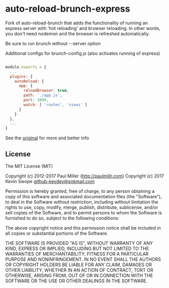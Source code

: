 # auto-reload-brunch-express

Fork of auto-reload-brunch that adds the functionality of running an express
server with 'hot reloading' and browser reloading.  In other words, you don't
need nodemon and the browser is refreshed automatically.

Be sure to run brunch without --server option

Additional configs for brunch-config.js (also activates running of express)
``` js

module.exports = {
  ...
  plugins: {
    autoReload: {
      app: {
        reloadBrowser: true,
        path: './app.js',
        port: 3000,
        watch: [ 'routes', 'views' ]
      }
    }
  },
  ...
}


```

See the [original](https://github.com/brunch/auto-reload-brunch) for more and better info

## License

The MIT License (MIT)

Copyright (c) 2012-2017 Paul Miller (http://paulmillr.com)
Copyright (c) 2017 Kevin Swope <github-kevdev@snkmail.com>

Permission is hereby granted, free of charge, to any person obtaining a copy
of this software and associated documentation files (the "Software"), to deal
in the Software without restriction, including without limitation the rights
to use, copy, modify, merge, publish, distribute, sublicense, and/or sell
copies of the Software, and to permit persons to whom the Software is
furnished to do so, subject to the following conditions:

The above copyright notice and this permission notice shall be included in
all copies or substantial portions of the Software.

THE SOFTWARE IS PROVIDED "AS IS", WITHOUT WARRANTY OF ANY KIND, EXPRESS OR
IMPLIED, INCLUDING BUT NOT LIMITED TO THE WARRANTIES OF MERCHANTABILITY,
FITNESS FOR A PARTICULAR PURPOSE AND NONINFRINGEMENT. IN NO EVENT SHALL THE
AUTHORS OR COPYRIGHT HOLDERS BE LIABLE FOR ANY CLAIM, DAMAGES OR OTHER
LIABILITY, WHETHER IN AN ACTION OF CONTRACT, TORT OR OTHERWISE, ARISING FROM,
OUT OF OR IN CONNECTION WITH THE SOFTWARE OR THE USE OR OTHER DEALINGS IN
THE SOFTWARE.

<!-- References -->

[brunch]: http://brunch.io
[anymatch]: https://www.npmjs.com/package/anymatch

